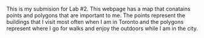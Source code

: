 This is my submision for Lab #2. This webpage has a map that conatains points and polygons that are important to me. The points represent the buildings that I visit most often when I am in Toronto and the polygons represent where I go for walks and enjoy the outdoors while I am in the city.
